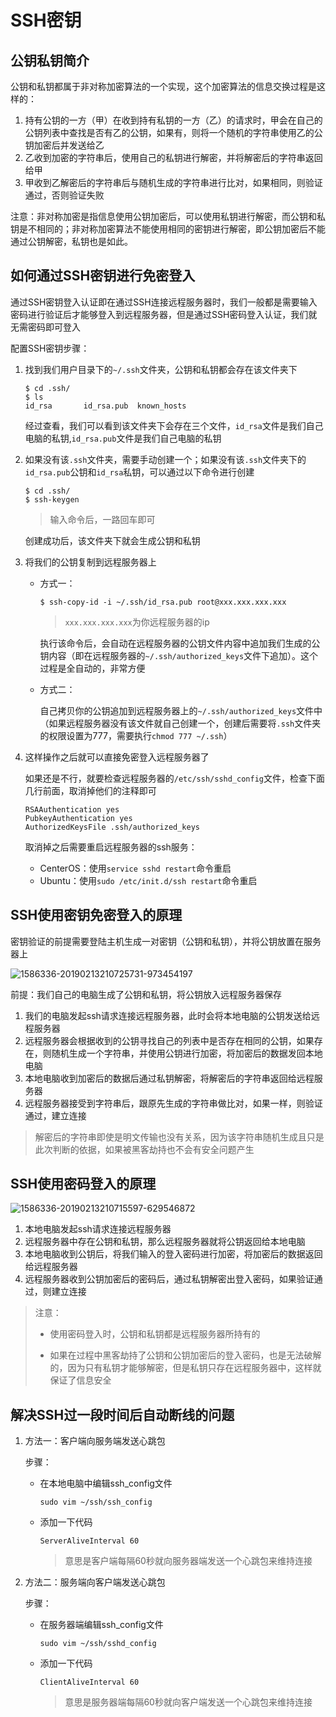 # SSH密钥

## 公钥私钥简介

公钥和私钥都属于非对称加密算法的一个实现，这个加密算法的信息交换过程是这样的：

1. 持有公钥的一方（甲）在收到持有私钥的一方（乙）的请求时，甲会在自己的公钥列表中查找是否有乙的公钥，如果有，则将一个随机的字符串使用乙的公钥加密后并发送给乙
2. 乙收到加密的字符串后，使用自己的私钥进行解密，并将解密后的字符串返回给甲
3. 甲收到乙解密后的字符串后与随机生成的字符串进行比对，如果相同，则验证通过，否则验证失败

注意：非对称加密是指信息使用公钥加密后，可以使用私钥进行解密，而公钥和私钥是不相同的；非对称加密算法不能使用相同的密钥进行解密，即公钥加密后不能通过公钥解密，私钥也是如此。

## 如何通过SSH密钥进行免密登入

通过SSH密钥登入认证即在通过SSH连接远程服务器时，我们一般都是需要输入密码进行验证后才能够登入到远程服务器，但是通过SSH密码登入认证，我们就无需密码即可登入



配置SSH密钥步骤：

1. 找到我们用户目录下的`~/.ssh`文件夹，公钥和私钥都会存在该文件夹下

   ```shell
   $ cd .ssh/
   $ ls
   id_rsa		id_rsa.pub	known_hosts
   ```

   经过查看，我们可以看到该文件夹下会存在三个文件，`id_rsa`文件是我们自己电脑的私钥,`id_rsa.pub`文件是我们自己电脑的私钥

2. 如果没有该`.ssh`文件夹，需要手动创建一个；如果没有该`.ssh`文件夹下的`id_rsa.pub`公钥和`id_rsa`私钥，可以通过以下命令进行创建

   ```shell
   $ cd .ssh/
   $ ssh-keygen
   ```

   > 输入命令后，一路回车即可

   创建成功后，该文件夹下就会生成公钥和私钥

3. 将我们的公钥复制到远程服务器上

   - 方式一：

     ```shell
     $ ssh-copy-id -i ~/.ssh/id_rsa.pub root@xxx.xxx.xxx.xxx
     ```

     > `xxx.xxx.xxx.xxx`为你远程服务器的ip

     执行该命令后，会自动在远程服务器的公钥文件内容中追加我们生成的公钥内容（即在远程服务器的`~/.ssh/authorized_keys`文件下追加）。这个过程是全自动的，非常方便

   - 方式二：

     自己拷贝你的公钥追加到远程服务器上的`~/.ssh/authorized_keys`文件中（如果远程服务器没有该文件就自己创建一个，创建后需要将`.ssh`文件夹的权限设置为777，需要执行`chmod 777 ~/.ssh`）

4. 这样操作之后就可以直接免密登入远程服务器了

   如果还是不行，就要检查远程服务器的`/etc/ssh/sshd_config`文件，检查下面几行前面，取消掉他们的注释即可

   ```shell
   RSAAuthentication yes   
   PubkeyAuthentication yes   
   AuthorizedKeysFile .ssh/authorized_keys
   ```

   取消掉之后需要重启远程服务器的ssh服务：

   - CenterOS：使用`service sshd restart`命令重启
   - Ubuntu：使用`sudo /etc/init.d/ssh restart`命令重启

## SSH使用密钥免密登入的原理

密钥验证的前提需要登陆主机生成一对密钥（公钥和私钥），并将公钥放置在服务器上

![1586336-20190213210725731-973454197](/Users/yingjie.lu/Documents/note/.img/1586336-20190213210725731-973454197.png)

前提：我们自己的电脑生成了公钥和私钥，将公钥放入远程服务器保存

1. 我们的电脑发起ssh请求连接远程服务器，此时会将本地电脑的公钥发送给远程服务器
2. 远程服务器会根据收到的公钥寻找自己的列表中是否存在相同的公钥，如果存在，则随机生成一个字符串，并使用公钥进行加密，将加密后的数据发回本地电脑
3. 本地电脑收到加密后的数据后通过私钥解密，将解密后的字符串返回给远程服务器
4. 远程服务器接受到字符串后，跟原先生成的字符串做比对，如果一样，则验证通过，建立连接

> 解密后的字符串即使是明文传输也没有关系，因为该字符串随机生成且只是此次判断的依据，如果被黑客劫持也不会有安全问题产生

## SSH使用密码登入的原理

![1586336-20190213210715597-629546872](/Users/yingjie.lu/Documents/note/.img/1586336-20190213210715597-629546872.png)



1. 本地电脑发起ssh请求连接远程服务器
2. 远程服务器中存在公钥和私钥，那么远程服务器就将公钥返回给本地电脑
3. 本地电脑收到公钥后，将我们输入的登入密码进行加密，将加密后的数据返回给远程服务器
4. 远程服务器收到公钥加密后的密码后，通过私钥解密出登入密码，如果验证通过，则建立连接

> 注意：
>
> - 使用密码登入时，公钥和私钥都是远程服务器所持有的
>
> - 如果在过程中黑客劫持了公钥和公钥加密后的登入密码，也是无法破解的，因为只有私钥才能够解密，但是私钥只存在远程服务器中，这样就保证了信息安全

## 解决SSH过一段时间后自动断线的问题

1. 方法一：客户端向服务端发送心跳包

   步骤：

   - 在本地电脑中编辑ssh_config文件

     ```shell
     sudo vim ~/ssh/ssh_config
     ```

   - 添加一下代码

     ```shell
     ServerAliveInterval 60
     ```

     > 意思是客户端每隔60秒就向服务器端发送一个心跳包来维持连接

2. 方法二：服务端向客户端发送心跳包

   步骤：

   - 在服务器端编辑ssh_config文件

     ```shell
     sudo vim ~/ssh/sshd_config
     ```

   - 添加一下代码

     ```shell
     ClientAliveInterval 60
     ```

     > 意思是服务器端每隔60秒就向客户端发送一个心跳包来维持连接

